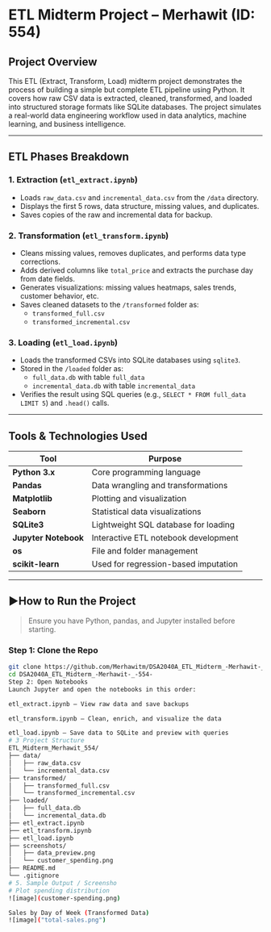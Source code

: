 # ETL Midterm Project – Merhawit (ID: 554)

##  Project Overview

This ETL (Extract, Transform, Load) midterm project demonstrates the process of building a simple but complete ETL pipeline using Python. It covers how raw CSV data is extracted, cleaned, transformed, and loaded into structured storage formats like SQLite databases. The project simulates a real-world data engineering workflow used in data analytics, machine learning, and business intelligence.

---

##  ETL Phases Breakdown

### 1. **Extraction (`etl_extract.ipynb`)**
- Loads `raw_data.csv` and `incremental_data.csv` from the `/data` directory.
- Displays the first 5 rows, data structure, missing values, and duplicates.
- Saves copies of the raw and incremental data for backup.

### 2. **Transformation (`etl_transform.ipynb`)**
- Cleans missing values, removes duplicates, and performs data type corrections.
- Adds derived columns like `total_price` and extracts the purchase day from date fields.
- Generates visualizations: missing values heatmaps, sales trends, customer behavior, etc.
- Saves cleaned datasets to the `/transformed` folder as:
  - `transformed_full.csv`
  - `transformed_incremental.csv`

### 3. **Loading (`etl_load.ipynb`)**
- Loads the transformed CSVs into SQLite databases using `sqlite3`.
- Stored in the `/loaded` folder as:
  - `full_data.db` with table `full_data`
  - `incremental_data.db` with table `incremental_data`
- Verifies the result using SQL queries (e.g., `SELECT * FROM full_data LIMIT 5`) and `.head()` calls.

---

##  Tools & Technologies Used

| Tool         | Purpose                              |
|--------------|---------------------------------------|
| **Python 3.x**     | Core programming language             |
| **Pandas**         | Data wrangling and transformations    |
| **Matplotlib**     | Plotting and visualization            |
| **Seaborn**        | Statistical data visualizations       |
| **SQLite3**        | Lightweight SQL database for loading  |
| **Jupyter Notebook** | Interactive ETL notebook development |
| **os**             | File and folder management            |
| **scikit-learn**   | Used for regression-based imputation  |

---

## ▶How to Run the Project

> Ensure you have Python, pandas, and Jupyter installed before starting.

### Step 1: Clone the Repo
```bash
git clone https://github.com/Merhawitm/DSA2040A_ETL_Midterm_-Merhawit-_-554-.git
cd DSA2040A_ETL_Midterm_-Merhawit-_-554-
Step 2: Open Notebooks
Launch Jupyter and open the notebooks in this order:

etl_extract.ipynb – View raw data and save backups

etl_transform.ipynb – Clean, enrich, and visualize the data

etl_load.ipynb – Save data to SQLite and preview with queries
# 3 Project Structure
ETL_Midterm_Merhawit_554/
├── data/
│   ├── raw_data.csv
│   └── incremental_data.csv
├── transformed/
│   ├── transformed_full.csv
│   └── transformed_incremental.csv
├── loaded/
│   ├── full_data.db
│   └── incremental_data.db
├── etl_extract.ipynb
├── etl_transform.ipynb
├── etl_load.ipynb
├── screenshots/
│   ├── data_preview.png
│   └── customer_spending.png
├── README.md
└── .gitignore
# 5. Sample Output / Screensho
# Plot spending distribution
![image](customer-spending.png)

Sales by Day of Week (Transformed Data)
![image]("total-sales.png")




